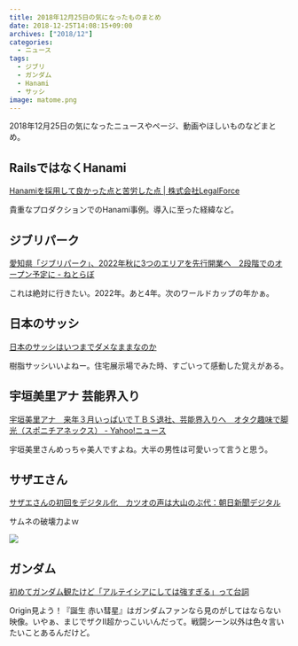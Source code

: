 ```yaml
---
title: 2018年12月25日の気になったものまとめ
date: 2018-12-25T14:08:15+09:00
archives: ["2018/12"]
categories:
  - ニュース
tags:
  - ジブリ
  - ガンダム
  - Hanami
  - サッシ
image: matome.png
---
```

2018年12月25日の気になったニュースやページ、動画やほしいものなどまとめ。

<!--more-->

## RailsではなくHanami

[Hanamiを採用して良かった点と苦労した点 | 株式会社LegalForce](https://www.wantedly.com/companies/legalforce/post_articles/148887)

貴重なプロダクションでのHanami事例。導入に至った経緯など。

## ジブリパーク

[愛知県「ジブリパーク」、2022年秋に3つのエリアを先行開業へ　2段階でのオープン予定に - ねとらぼ](http://nlab.itmedia.co.jp/nl/articles/1812/22/news027.html)

これは絶対に行きたい。2022年。あと4年。次のワールドカップの年かぁ。

## 日本のサッシ

[日本のサッシはいつまでダメなままなのか](https://anond.hatelabo.jp/20181021235330)

樹脂サッシいいよねー。住宅展示場でみた時、すごいって感動した覚えがある。

## 宇垣美里アナ 芸能界入り

[宇垣美里アナ　来年３月いっぱいでＴＢＳ退社、芸能界入りへ　オタク趣味で脚光（スポニチアネックス） - Yahoo!ニュース](https://headlines.yahoo.co.jp/hl?a=20181221-00000149-spnannex-ent)

宇垣美里さんめっちゃ美人ですよね。大半の男性は可愛いって言うと思う。

## サザエさん

[サザエさんの初回をデジタル化　カツオの声は大山のぶ代：朝日新聞デジタル](https://www.asahi.com/articles/ASLDL641SLDLUCVL02F.html)

サムネの破壊力よｗ

![](/images/2018-12-25_14-23-39.png)

## ガンダム

[初めてガンダム観たけど「アルテイシアにしては強すぎる」って台詞](https://anond.hatelabo.jp/20181222184008)

Origin見よう！『誕生 赤い彗星』はガンダムファンなら見のがしてはならない映像。いやぁ、まじでザクII超かっこいいんだって。戦闘シーン以外は色々言いたいことあるんだけど。

